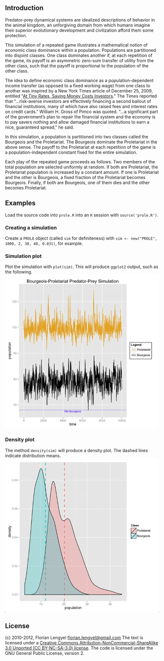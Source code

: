 ## Introduction ##
Predator-prey dynamical systems are idealized descriptions of 
behavior in the animal kingdom, an unforgiving domain from 
which humans imagine their superior evolutionary development 
and civilization afford them some protection.

This simulation of a repeated game illustrates a mathematical notion 
of economic class dominance within a population.  Populations are 
partitioned into disjoint classes. One class dominates another if, 
at each repetition of the game, its payoff is an asymmetric zero-sum 
transfer of utility from the other class, such that the payoff is 
proportional to the population of the other class.  

The idea to define economic class dominance as a population-dependent 
income transfer (as opposed to a fixed working wage) 
from one class to another was inspired by a New York Times 
article of December 25, 2009, entitled "[At Tiny Rates, 
Saving Money Costs Investors](http://www.nytimes.com/2009/12/26/your-money/26rates.html)." 
The Times reported that "...risk-averse investors are 
effectively financing a second bailout of financial institutions, 
many of which have also raised fees and interest rates on credit cards."
William H. Gross of Pimco was quoted. "...a significant part 
of the government’s plan to repair the financial system and 
the economy is to pay savers nothing and allow damaged financial 
institutions to earn a nice, guaranteed spread," he said. 


In this simulation, a population is partitioned into two classes
called the Bourgeois and the Proletariat. The Bourgeois dominate 
the Proletariat in the above sense. The payoff to the Proletariat 
at each repetition of the game is a population-independent
constant fixed for the entire simulation.

Each play of the repeated game proceeds as follows.  Two members
of the total population are selected uniformly at random. If
both are Proletariat, the Proletariat population is increased
by a constant amount. If one is Proletariat and the other
is Bourgeois, a fixed fraction of the Proletariat becomes Bourgeois.
Finally, if both are Bourgeois, one of them dies and the other
becomes Proletariat.

## Examples ##
Load the source code into `prole.R` into an `R` session with `source('prole.R')`.

### Creating a simulation ###
Create a `PROLE` object (called `sim` for definiteness) with `sim <- new("PROLE", 1000, 2, 30, 40, 0.031)`, for example.

### Simulation plot ###
Plot the simulation with `plot(sim)`. This will produce `ggplot2` output, such as the following.
[<img src="https://github.com/flengyel/urn/raw/master/sampleplot.png">](https://github.com/flengyel/urn/raw/master/sampleplot.png)

### Density plot ###
The method `density(sim)` will produce a density plot. The dashed lines indicate distribution
means. [<img src="https://github.com/flengyel/urn/raw/master/densityplot.png">](https://github.com/flengyel/urn/raw/master/densityplot.png)

## License ##

(c) 2010-2012, Florian Lengyel florian.lengyel@gmail.com
The text is licensed under a [Creative Commons Attribution-NonCommercial-ShareAlike 3.0 Unported (CC BY-NC-SA-3.0)  license](http://creativecommons.org/licenses/by-nc-sa/3.0/).
The code is licensed under the GNU General Public License, version 2.

